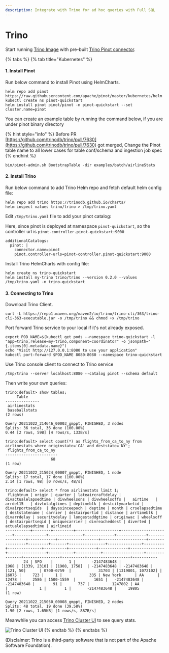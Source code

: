 ```yaml
---
description: Integrate with Trino for ad hoc queries with Full SQL
---
```


# Trino

Start running [Trino Image](https://hub.docker.com/r/trinodb/trino) with pre-built [Trino Pinot connector](https://trino.io/docs/current/connector/pinot.html).

{% tabs %}
{% tab title="Kubernetes" %}
#### 1. Install Pinot

Run below command to install Pinot using HelmCharts.

```
helm repo add pinot https://raw.githubusercontent.com/apache/pinot/master/kubernetes/helm
kubectl create ns pinot-quickstart
helm install pinot pinot/pinot -n pinot-quickstart --set cluster.name=pinot
```

You can create an example table by running the command below, if you are under pinot binary directory

{% hint style="info" %}
Before PR [https://github.com/trinodb/trino/pull/7630](https://github.com/trinodb/trino/pull/7630) got merged, Change the Pinot table name to all lower cases for table conf/schema and ingestion job spec
{% endhint %}

```
bin/pinot-admin.sh BootstrapTable -dir examples/batch/airlineStats
```

#### 2. Install Trino

Run below command to add Trino Helm repo and fetch default helm config file:

```
helm repo add trino https://trinodb.github.io/charts/
helm inspect values trino/trino > /tmp/trino.yaml
```

Edit `/tmp/trino.yaml` file to add your pinot catalog:

Here, since pinot is deployed at namespace `pinot-quickstart`, so the controller url is `pinot-controller.pinot-quickstart:9000`

```
additionalCatalogs:
  pinot: |
    connector.name=pinot
    pinot.controller-urls=pinot-controller.pinot-quickstart:9000
```

Install Trino HelmCharts with config file:

```
helm create ns trino-quickstart
helm install my-trino trino/trino --version 0.2.0 --values /tmp/trino.yaml -n trino-quickstart 
```

#### 3. Connecting to Trino

Download Trino Client.

```
curl -L https://repo1.maven.org/maven2/io/trino/trino-cli/363/trino-cli-363-executable.jar -o /tmp/trino && chmod +x /tmp/trino
```

Port forward Trino service to your local if it's not already exposed.

```
export POD_NAME=$(kubectl get pods --namespace trino-quickstart -l "app=trino,release=my-trino,component=coordinator" -o jsonpath="{.items[0].metadata.name}")
echo "Visit http://127.0.0.1:8080 to use your application"
kubectl port-forward $POD_NAME 8080:8080 --namespace trino-quickstart
```

Use Trino console client to connect to Trino service

```
/tmp/trino --server localhost:8080 --catalog pinot --schema default
```

Then write your own queries:

```
trino:default> show tables;
     Table
---------------
 airlinestats
 baseballstats
(2 rows)

Query 20211022_214646_00003_gmppt, FINISHED, 3 nodes
Splits: 36 total, 36 done (100.00%)
0.44 [2 rows, 59B] [4 rows/s, 133B/s]
```

```
trino:default> select count(*) as flights_from_ca_to_ny from airlinestats where originstate='CA' and deststate='NY';
 flights_from_ca_to_ny
-----------------------
                    68
(1 row)

Query 20211022_215024_00007_gmppt, FINISHED, 1 node
Splits: 17 total, 17 done (100.00%)
2.14 [1 rows, 9B] [0 rows/s, 4B/s]
```

```
trino:default> select * from airlinestats limit 1;
 flightnum | origin | quarter | lateaircraftdelay | divactualelapsedtime | divwheelsons | divwheelsoffs |   airtime   |  arrdel15   | divtotalgtimes | deptimeblk | destcitymarketid |  divairportseqids  | dayssinceepoch | deptime | month | crselapsedtime | deststatename | carrier | destairportid | distance | arrtimeblk | divarrdelay | securitydelay | longestaddgtime | originwac | wheelsoff | destairportseqid | uniquecarrier | divreacheddest | diverted | actualelapsedtime | airlineid
-----------+--------+---------+-------------------+----------------------+--------------+---------------+-------------+-------------+----------------+------------+------------------+--------------------+----------------+---------+-------+----------------+---------------+---------+---------------+----------+------------+-------------+---------------+-----------------+-----------+-----------+------------------+---------------+----------------+----------+-------------------+-----------
        24 | SFO    |       1 |       -2147483648 |                 1968 | [1339, 2310] | [1908, 1758]  | -2147483648 | -2147483648 | [121, 50]      | 0700-0759  |            31703 | [1319801, 1072102] |          16075 |     723 |     1 |            335 | New York      | AA      |         12478 |     2586 | 1500-1559  |        1651 |   -2147483648 |     -2147483648 |        91 |       737 |          1247802 | AA            |              1 |        1 |       -2147483648 |     19805
(1 row)

Query 20211022_215050_00008_gmppt, FINISHED, 2 nodes
Splits: 48 total, 19 done (39.58%)
1.90 [2 rows, 1.65KB] [1 rows/s, 887B/s]
```

Meanwhile you can access [Trino Cluster UI](http://localhost:8080/ui/) to see query stats.

![Trino Cluster UI](../.gitbook/assets/trino-cluster-overview.png)
{% endtab %}
{% endtabs %}

(Disclaimer: Trino is a third-party software that is not part of the Apache Software Foundation).
